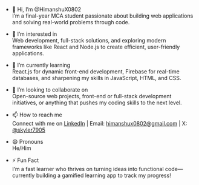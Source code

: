 - 👋 Hi, I’m @HimanshuX0802  
  I’m a final-year MCA student passionate about building web applications and solving real-world problems through code.  

- 👀 I’m interested in  
  Web development, full-stack solutions, and exploring modern frameworks like React and Node.js to create efficient, user-friendly applications.  

- 🌱 I’m currently learning  
  React.js for dynamic front-end development, Firebase for real-time databases, and sharpening my skills in JavaScript, HTML, and CSS.  

- 💞️ I’m looking to collaborate on  
  Open-source web projects, front-end or full-stack development initiatives, or anything that pushes my coding skills to the next level.  

- 📫 How to reach me  
  Connect with me on [LinkedIn](https://www.linkedin.com/in/himanshu-singh-0802) | Email: himanshux0802@gmail.com | X: [@skyler7905](https://x.com/skyler7905)  

- 😄 Pronouns  
  He/Him  

- ⚡ Fun Fact  
  I’m a fast learner who thrives on turning ideas into functional code—currently building a gamified learning app to track my progress!  

<!---
HimanshuX0802/HimanshuX0802 is a ✨ special ✨ repository because its `README.md` (this file) appears on your GitHub profile.
You can click the Preview link to take a look at your changes.
--->
